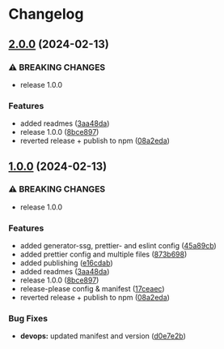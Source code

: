 # Changelog

## [2.0.0](https://github.com/nico-i/nico-i/compare/prettier-config-v1.0.0...prettier-config-v2.0.0) (2024-02-13)


### ⚠ BREAKING CHANGES

* release 1.0.0

### Features

* added readmes ([3aa48da](https://github.com/nico-i/nico-i/commit/3aa48dadbfa3c7d46db18aa1b2d7c11a91b4fe0a))
* release 1.0.0 ([8bce897](https://github.com/nico-i/nico-i/commit/8bce897522535fe310615d93007882d649283da5))
* reverted release + publish to npm ([08a2eda](https://github.com/nico-i/nico-i/commit/08a2eda324bf0a9938c515f8bb34b9dad8b6ae17))

## [1.0.0](https://github.com/nico-i/nico-i/compare/prettier-config-v0.9.0...prettier-config-v1.0.0) (2024-02-13)


### ⚠ BREAKING CHANGES

* release 1.0.0

### Features

* added generator-ssg, prettier- and eslint config ([45a89cb](https://github.com/nico-i/nico-i/commit/45a89cbafaf4f3711523dd432f8da1e730f5715a))
* added prettier config and multiple files ([873b698](https://github.com/nico-i/nico-i/commit/873b698a57026ed29f9db25e0c81b2d3706f5f22))
* added publishing ([e16cdab](https://github.com/nico-i/nico-i/commit/e16cdab6ec2e91e6e28383c077ec3db822f95e28))
* added readmes ([3aa48da](https://github.com/nico-i/nico-i/commit/3aa48dadbfa3c7d46db18aa1b2d7c11a91b4fe0a))
* release 1.0.0 ([8bce897](https://github.com/nico-i/nico-i/commit/8bce897522535fe310615d93007882d649283da5))
* release-please config & manifest ([17ceaec](https://github.com/nico-i/nico-i/commit/17ceaec45ec114335dffc437fd53eadc703d54f3))
* reverted release + publish to npm ([08a2eda](https://github.com/nico-i/nico-i/commit/08a2eda324bf0a9938c515f8bb34b9dad8b6ae17))


### Bug Fixes

* **devops:** updated manifest and version ([d0e7e2b](https://github.com/nico-i/nico-i/commit/d0e7e2b4eda34f70b972b83014e8546549e1e835))
